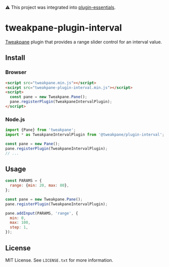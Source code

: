 :warning: This project was integrated into [plugin-essentials](https://github.com/tweakpane/plugin-essentials).

# tweakpane-plugin-interval
[Tweakpane][tweakpane] plugin that provides a range slider control for an interval value.


## Install


### Browser
```html
<script src="tweakpane.min.js"></script>
<scirpt src="tweakpane-plugin-interval.min.js"></script>
<script>
  const pane = new Tweakpane.Pane();
  pane.registerPlugin(TweakpaneIntervalPlugin);
</script>
```


### Node.js
```js
import {Pane} from 'tweakpane';
import * as TweakpaneIntervalPlugin from '@tweakpane/plugin-interval';

const pane = new Pane();
pane.registerPlugin(TweakpaneIntervalPlugin);
// ...
```


## Usage
```js
const PARAMS = {
  range: {min: 20, max: 80},
};

const pane = new Tweakpane.Pane();
pane.registerPlugin(TweakpaneIntervalPlugin);

pane.addInput(PARAMS, 'range', {
  min: 0,
  max: 100,
  step: 1,
});
```


## License
MIT License. See `LICENSE.txt` for more information.


[tweakpane]: https://github.com/cocopon/tweakpane/
